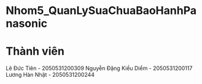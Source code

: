 # Nhom5_QuanLySuaChuaBaoHanhPanasonic
# Thành viên

Lê Đức Tiên - 2050531200309
Nguyễn Đặng Kiều Diểm - 2050531200117
Lương Hàn Nhật - 2050531200244